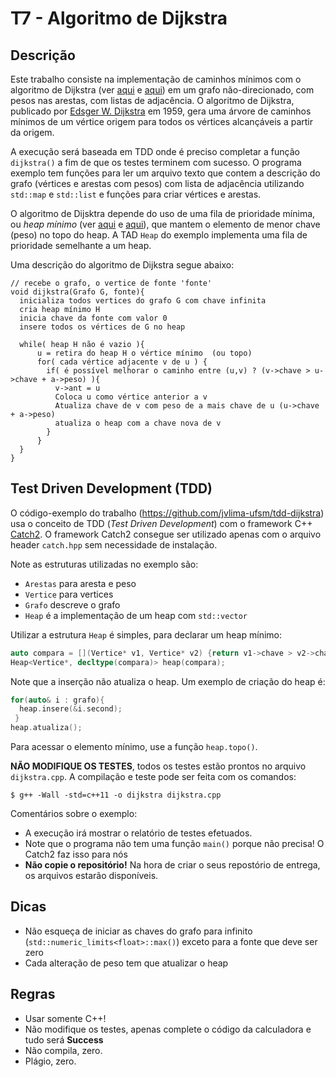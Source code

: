 
# T7 - Algoritmo de Dijkstra


## Descrição

Este trabalho consiste na implementação de caminhos mínimos com o algoritmo de
Dijkstra (ver [aqui](https://www.ime.usp.br/~pf/analise_de_algoritmos/aulas/dijkstra.html) e [aqui](https://www.freecodecamp.org/news/dijkstras-shortest-path-algorithm-visual-introduction/)) em um grafo não-direcionado, com pesos nas arestas, com listas de
adjacência.
O algoritmo de Dijkstra, publicado por [Edsger W. Dijkstra](https://en.wikipedia.org/wiki/Edsger_W._Dijkstra) em 1959, gera uma árvore de caminhos mínimos de um
 vértice origem
para todos os vértices alcançáveis a partir da origem.

A execução será baseada em TDD onde é preciso completar a função `dijkstra()` a fim de que os testes terminem com sucesso. 
O programa exemplo tem funções para ler um arquivo texto que contem a descrição do grafo
(vértices e arestas com pesos) com lista de adjacência utilizando
`std::map` e `std::list` e funções para criar vértices e arestas. 

O algoritmo de Dijsktra depende do uso de uma fila de prioridade
mínima, ou *heap mínimo* (ver [aqui](https://pt.wikipedia.org/wiki/Heap) e [aqui](https://www.ime.usp.br/~pf/analise_de_algoritmos/aulas/heap.html)), que mantem o elemento de menor chave (peso) no
topo do heap.  A TAD `Heap` do exemplo implementa uma fila de prioridade
semelhante a um heap.

Uma descrição do algoritmo  de Dijkstra segue abaixo:
```
// recebe o grafo, o vertice de fonte 'fonte'
void dijkstra(Grafo G, fonte){
  inicializa todos vertices do grafo G com chave infinita
  cria heap mínimo H 
  inicia chave da fonte com valor 0
  insere todos os vértices de G no heap 
  
  while( heap H não é vazio ){
      u = retira do heap H o vértice mínimo  (ou topo)
      for( cada vértice adjacente v de u ) {
        if( é possível melhorar o caminho entre (u,v) ? (v->chave > u->chave + a->peso) ){
          v->ant = u
          Coloca u como vértice anterior a v 
          Atualiza chave de v com peso de a mais chave de u (u->chave + a->peso)
          atualiza o heap com a chave nova de v 
        }
      }
  }
}
```


## Test Driven Development (TDD)

O código-exemplo do trabalho (https://github.com/jvlima-ufsm/tdd-dijkstra) usa o conceito de TDD (*Test Driven Development*) com o framework C++ [Catch2](https://github.com/catchorg/Catch2/tree/v2.x).
O framework Catch2 consegue ser utilizado apenas com o arquivo header `catch.hpp` sem necessidade de instalação.

Note as estruturas utilizadas no exemplo são:
- `Arestas` para aresta e peso
- `Vertice` para vertices
- `Grafo` descreve o grafo
- `Heap` é a implementação de um heap com `std::vector`

Utilizar a estrutura `Heap` é simples, para declarar um heap mínimo:
```C++
auto compara = [](Vertice* v1, Vertice* v2) {return v1->chave > v2->chave;};
Heap<Vertice*, decltype(compara)> heap(compara);
```
Note que a inserção não atualiza o heap. Um exemplo de criação do heap
é:
```C++
for(auto& i : grafo){
  heap.insere(&i.second);
 }
heap.atualiza();
```
Para acessar o elemento mínimo, use a função `heap.topo()`.

**NÃO MODIFIQUE OS TESTES**, todos os testes estão prontos no arquivo `dijkstra.cpp`. A compilação e teste pode ser feita com os comandos:
```
$ g++ -Wall -std=c++11 -o dijkstra dijkstra.cpp 
```

Comentários sobre o exemplo:
- A execução irá mostrar o relatório de testes efetuados.
- Note que o programa não tem uma função `main()` porque não precisa! O Catch2 faz isso para nós
- **Não copie o repositório!** Na hora de criar o seus repostório de entrega, os arquivos estarão disponíveis.

## Dicas
- Não esqueça de iniciar as chaves do grafo para infinito (`std::numeric_limits<float>::max()`) exceto para a fonte que deve ser zero
- Cada alteração de peso tem que atualizar o heap


## Regras
- Usar somente C++!
- Não modifique os testes, apenas complete o código da calculadora e tudo será **Success**
- Não compila, zero.
- Plágio, zero.